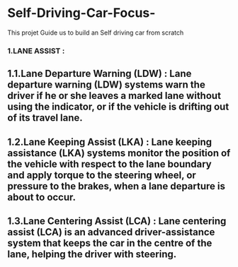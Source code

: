 # Self-Driving-Car-Focus-
This projet Guide us to build an Self driving car from scratch 
### 1.LANE ASSIST :
## 1.1.Lane Departure Warning (LDW) : Lane departure warning (LDW) systems warn the driver if he or she leaves a marked lane without using the indicator, or if the vehicle is drifting out of its travel lane.
## 1.2.Lane Keeping Assist (LKA) : Lane keeping assistance (LKA) systems monitor the position of the vehicle with respect to the lane boundary and apply torque to the steering wheel, or pressure to the brakes, when a lane departure is about to occur.
## 1.3.Lane Centering Assist (LCA) : Lane centering assist (LCA) is an advanced driver-assistance system that keeps the car in the centre of the lane, helping the driver with steering.
